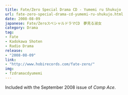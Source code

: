 ```yaml
---
title: Fate/Zero Special Drama CD - Yumemi ru Shukujo
url: fate-zero-special-drama-cd-yumemi-ru-shukujo.html
date: 2008-08-09
japanese: Fate/ZeroスペシャルドラマCD　夢見る淑女
category: Drama
tag:
- Fate
- Kadokawa Shoten
- Radio Drama
release:
- "2008-08-09"
link:
- "http://www.hobirecords.com/fate-zero/"
img:
- fzdramacdyumemi
---
```


Included with the September 2008 issue of *Comp Ace*.
